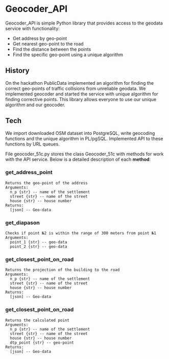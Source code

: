 # Geocoder_API

Geocoder_API is simple Python library that provides access to the geodata service with functionality:

* Get address by geo-point
* Get nearest geo-point to the road
* Find the distance between the points
* Find the specific geo-point using a unique algorithm

## History
On the hackathon PublicData implemented an algorithm for finding the correct geo-points of traffic collisions from unreliable geodata. We implemented geocoder and started the service with unique algorithm for finding corrective points. This library allows everyone to use our unique algorithm and our geocoder.

## Tech
We import downloaded OSM dataset into PostgreSQL, write geocoding functions and the unique algorithm in PL/pgSQL. Implemented API to these functions by URL queues.

File geocoder_51c.py stores the class Geocoder_51c with methods for work with the API service. Below is a detailed description of each **method**:

### get_address_point
```
Returns the geo-point of the address
Arguments:
  n_p {str} -- name of the settlement
  street {str} -- name of the street
  house {str} -- house number
Returns:
  [json] -- Geo-data
```
### get_diapason
```
Checks if point №2 is within the range of 300 meters from point №1
Arguments:
  point_1 {str} -- geo-data
  point_2 {str} -- geo-data
```
### get_closest_point_on_road
```
Returns the projection of the building to the road
Arguments:
  n_p {str} -- name of the settlement
  street {str} -- name of the street
  house {str} -- house number
Returns:
  [json] -- Geo-data
```
### get_closest_point_on_road
```
Returns the calculated point
Arguments:
  n_p {str} -- name of the settlement
  street {str} -- name of the street
  house {str} -- house number
  dtp_point {str} -- geo-point
Returns:
  [json] -- Geo-data
```
